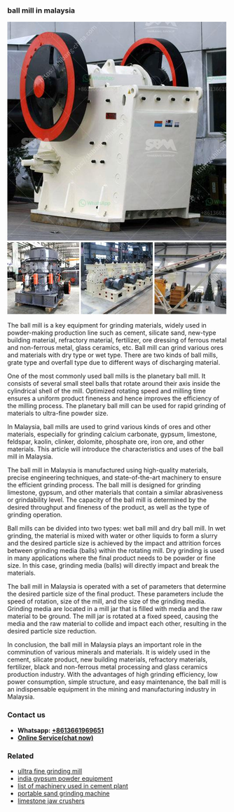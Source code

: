 <h3>ball mill in malaysia</h3><img src='1702952887.jpg' alt=''><p>The ball mill is a key equipment for grinding materials, widely used in powder-making production line such as cement, silicate sand, new-type building material, refractory material, fertilizer, ore dressing of ferrous metal and non-ferrous metal, glass ceramics, etc. Ball mill can grind various ores and materials with dry type or wet type. There are two kinds of ball mills, grate type and overfall type due to different ways of discharging material.</p><p>One of the most commonly used ball mills is the planetary ball mill. It consists of several small steel balls that rotate around their axis inside the cylindrical shell of the mill. Optimized rotating speed and milling time ensures a uniform product fineness and hence improves the efficiency of the milling process. The planetary ball mill can be used for rapid grinding of materials to ultra-fine powder size.</p><p>In Malaysia, ball mills are used to grind various kinds of ores and other materials, especially for grinding calcium carbonate, gypsum, limestone, feldspar, kaolin, clinker, dolomite, phosphate ore, iron ore, and other materials. This article will introduce the characteristics and uses of the ball mill in Malaysia.</p><p>The ball mill in Malaysia is manufactured using high-quality materials, precise engineering techniques, and state-of-the-art machinery to ensure the efficient grinding process. The ball mill is designed for grinding limestone, gypsum, and other materials that contain a similar abrasiveness or grindability level. The capacity of the ball mill is determined by the desired throughput and fineness of the product, as well as the type of grinding operation.</p><p>Ball mills can be divided into two types: wet ball mill and dry ball mill. In wet grinding, the material is mixed with water or other liquids to form a slurry and the desired particle size is achieved by the impact and attrition forces between grinding media (balls) within the rotating mill. Dry grinding is used in many applications where the final product needs to be powder or fine size. In this case, grinding media (balls) will directly impact and break the materials.</p><p>The ball mill in Malaysia is operated with a set of parameters that determine the desired particle size of the final product. These parameters include the speed of rotation, size of the mill, and the size of the grinding media. Grinding media are located in a mill jar that is filled with media and the raw material to be ground. The mill jar is rotated at a fixed speed, causing the media and the raw material to collide and impact each other, resulting in the desired particle size reduction.</p><p>In conclusion, the ball mill in Malaysia plays an important role in the comminution of various minerals and materials. It is widely used in the cement, silicate product, new building materials, refractory materials, fertilizer, black and non-ferrous metal processing and glass ceramics production industry. With the advantages of high grinding efficiency, low power consumption, simple structure, and easy maintenance, the ball mill is an indispensable equipment in the mining and manufacturing industry in Malaysia.</p><h3>Contact us</h3><ul><li><strong>Whatsapp:&nbsp;<a href="https://wa.me/8613661969651">+8613661969651</a></strong></li><li><a href="https://swt.shibang-china.com/?git&amp;zhl&amp;ball mill in malaysia"><strong>Online Service(chat now)</strong></a></li></ul><h3>Related</h3><ul><li><a href='ulltra fine grinding mill.md'>ulltra fine grinding mill</a></li><li><a href='india gypsum powder equipment.md'>india gypsum powder equipment</a></li><li><a href='list of machinery used in cement plant.md'>list of machinery used in cement plant</a></li><li><a href='portable sand grinding machine.md'>portable sand grinding machine</a></li><li><a href='limestone jaw crushers.md'>limestone jaw crushers</a></li></ul>